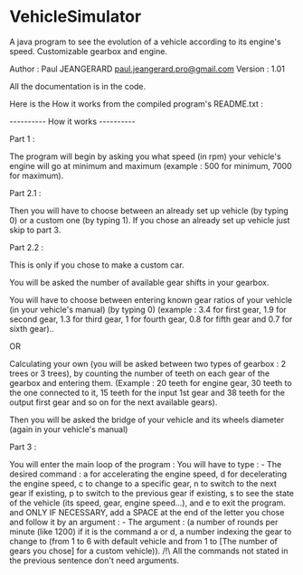 # VehicleSimulator
A java program to see the evolution of a vehicle according to its engine's speed. Customizable gearbox and engine.

Author : Paul JEANGERARD <paul.jeangerard.pro@gmail.com>
Version : 1.01


All the documentation is in the code.


Here is the How it works from the compiled program's README.txt :

----------	How it works ----------

Part 1 :

The program will begin by asking you what speed (in rpm) your vehicle's engine will go at minimum and maximum (example : 500 for minimum, 7000 for maximum).

Part 2.1 :

Then you will have to choose between an already set up vehicle (by typing 0) or a custom one (by typing 1).
If you chose an already set up vehicle just skip to part 3.

Part 2.2 :

This is only if you chose to make a custom car.

You will be asked the number of available gear shifts in your gearbox.



You will have to choose between entering known gear ratios of your vehicle (in your vehicle's manual) (by typing 0) (example : 3.4 for first gear, 1.9 for second gear, 1.3 for third gear, 1 for fourth gear, 0.8 for fifth gear and 0.7 for sixth gear)..

OR

Calculating your own (you will be asked between two types of gearbox : 2 trees or 3 trees), by counting the number of teeth on each gear of the gearbox and entering them. (Example : 20 teeth for engine gear, 30 teeth to the one connected to it, 15 teeth for the input 1st gear and 38 teeth for the output first gear and so on for the next available gears).



Then you will be asked the bridge of your vehicle and its wheels diameter (again in your vehicle's manual)

Part 3 :

You will enter the main loop of the program :
You will have to type :
	- The desired command : a for accelerating the engine speed, d for decelerating the engine speed, c to change to a specific gear, n to switch to the next gear if existing, p to switch to the previous gear if existing, s to see the state of the vehicle (its speed, gear, engine speed...), and e to exit the program.
	and ONLY IF NECESSARY, add a SPACE at the end of the letter you chose and follow it by an argument :
	- The argument : (a number of rounds per minute (like 1200) if it is the command a or d, a number indexing the gear to change to (from 1 to 6 with default vehicle and from 1 to [The number of gears you chose] for a custom vehicle)).
		/!\ All the commands not stated in the previous sentence don't need arguments.
